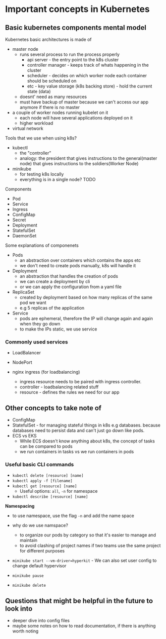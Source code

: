 
# Important concepts in Kubernetes

## Basic kubernetes components mental model

Kubernetes basic architectures is made of
- master node
  - runs several process to run the process properly
    - api server - the entry point to the k8s cluster
    - controller manager - keeps track of whats happening in the cluster
    - scheduler - decides on which worker node each container should be scheduled on
    - etc - key value storage (k8s backing store) - hold the current state (data)
  - doesnt' need as many resources
  - must have backup of master because we can't access our app anymore if there is no master
- a couple of worker nodes running kubelet on it
  - each node will have several applications deployed on it
  - higher workload
- virtual network


Tools that we use when using k8s?
- kubectl
  - the "controller"
  - analogy: the president that gives instructions to the general(master node) that gives instructions to the soldiers(Worker Node)
- minikube
  - for testing k8s locally
  - everything is in a single node? TODO

Components
- Pod
- Service
- Ingress
- ConfigMap
- Secret
- Deployment
- StatefulSet
- DaemonSet

Some explanations of componenets
- Pods
  - an abstraction over containers which contains the apps etc
  - we don't need to create pods manually, k8s will handle it
- Deployment
  - an abstraction that handles the creation of pods
  - we can create a deployment by cli
  - or we can apply the configuration from a yaml file
- ReplicaSet
  - created by deployment based on how many replicas of the same pod we want
  - e.g 5 replicas of the application
- Service
  - pods are ephemeral, therefore the IP will change again and again when they go down
  - to make the IPs static, we use service

### Commonly used services
- LoadBalancer
- NodePort

- nginx ingress (for loadbalancing)
  - ingress resource needs to be paired with ingress controller.
  - controller - loadbalancing related stuff
  - resource - defines the rules we need for our app

## Other concepts to take note of
- ConfigMap
- StatefulSet - for managing stateful things in k8s e.g databases. because databases need to persist data and can't just go down like pods.
- ECS vs EKS
  - While ECS doesn't know anything about k8s, the concept of tasks can be compared to pods
  - we run containers in tasks vs we run containers in pods


### Useful basic CLI commands

- `kubectl delete [resource] [name]`
- `kubectl apply -f [filename]`
- `kubectl get [resource] [name]`
  - Useful options: `all`, `-n` for namespace
- `kubectl describe [resource] [name]`

__Namespacing__
- to use namespace, use the flag `-n` and add the name space
- why do we use namspace?
  - to organize our pods by category so that it's easier to manage and maintain
  - to avoid clashing of project names if two teams use the same project for different purposes

- `minikube start --vm-driver=hyperkit` - We can also set user config to change default hypervisor
- `minikube pause`
- `minikube delete`

## Questions that might be helpful in the future to look into
- deeper dive into config files
- maybe some notes on how to read documentation, if there is anything worth noting
